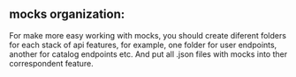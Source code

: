 ## mocks organization:

For make more easy working with mocks, you should create diferent folders for each stack of api features,
for example, one folder for user endpoints, another for catalog endpoints etc. And put all .json files with mocks into ther correspondent feature.